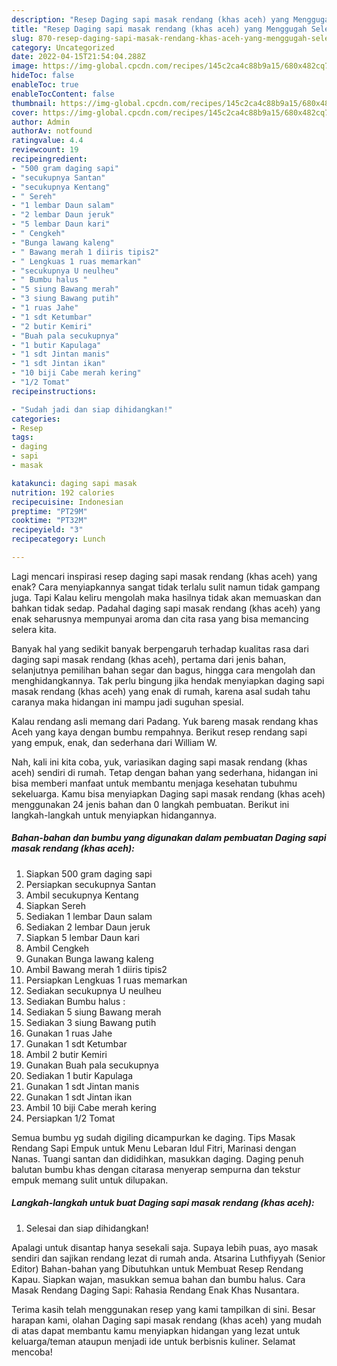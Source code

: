 ```yaml
---
description: "Resep Daging sapi masak rendang (khas aceh) yang Menggugah Selera "
title: "Resep Daging sapi masak rendang (khas aceh) yang Menggugah Selera "
slug: 870-resep-daging-sapi-masak-rendang-khas-aceh-yang-menggugah-selera
category: Uncategorized
date: 2022-04-15T21:54:04.288Z
image: https://img-global.cpcdn.com/recipes/145c2ca4c88b9a15/680x482cq70/daging-sapi-masak-rendang-khas-aceh-foto-resep-utama.jpg
hideToc: false
enableToc: true
enableTocContent: false
thumbnail: https://img-global.cpcdn.com/recipes/145c2ca4c88b9a15/680x482cq70/daging-sapi-masak-rendang-khas-aceh-foto-resep-utama.jpg
cover: https://img-global.cpcdn.com/recipes/145c2ca4c88b9a15/680x482cq70/daging-sapi-masak-rendang-khas-aceh-foto-resep-utama.jpg
author: Admin
authorAv: notfound
ratingvalue: 4.4
reviewcount: 19
recipeingredient:
- "500 gram daging sapi"
- "secukupnya Santan"
- "secukupnya Kentang"
- " Sereh"
- "1 lembar Daun salam"
- "2 lembar Daun jeruk"
- "5 lembar Daun kari"
- " Cengkeh"
- "Bunga lawang kaleng"
- " Bawang merah 1 diiris tipis2"
- " Lengkuas 1 ruas memarkan"
- "secukupnya U neulheu"
- " Bumbu halus "
- "5 siung Bawang merah"
- "3 siung Bawang putih"
- "1 ruas Jahe"
- "1 sdt Ketumbar"
- "2 butir Kemiri"
- "Buah pala secukupnya"
- "1 butir Kapulaga"
- "1 sdt Jintan manis"
- "1 sdt Jintan ikan"
- "10 biji Cabe merah kering"
- "1/2 Tomat"
recipeinstructions:

- "Sudah jadi dan siap dihidangkan!"
categories:
- Resep
tags:
- daging
- sapi
- masak

katakunci: daging sapi masak 
nutrition: 192 calories
recipecuisine: Indonesian
preptime: "PT29M"
cooktime: "PT32M"
recipeyield: "3"
recipecategory: Lunch

---
```



Lagi mencari inspirasi resep daging sapi masak rendang (khas aceh) yang enak? Cara menyiapkannya sangat tidak terlalu sulit namun tidak gampang juga. Tapi Kalau keliru mengolah maka hasilnya tidak akan memuaskan dan bahkan tidak sedap. Padahal daging sapi masak rendang (khas aceh) yang enak seharusnya mempunyai aroma dan cita rasa yang bisa memancing selera kita.


Banyak hal yang sedikit banyak berpengaruh terhadap kualitas rasa dari daging sapi masak rendang (khas aceh), pertama dari jenis bahan, selanjutnya pemilihan bahan segar dan bagus, hingga cara mengolah dan menghidangkannya. Tak perlu bingung jika hendak menyiapkan daging sapi masak rendang (khas aceh) yang enak di rumah, karena asal sudah tahu caranya maka hidangan ini mampu jadi suguhan spesial.

Kalau rendang asli memang dari Padang. Yuk bareng masak rendang khas Aceh yang kaya dengan bumbu rempahnya. Berikut resep rendang sapi yang empuk, enak, dan sederhana dari William W.


Nah, kali ini kita coba, yuk, variasikan daging sapi masak rendang (khas aceh) sendiri di rumah. Tetap dengan bahan yang sederhana, hidangan ini bisa memberi manfaat untuk membantu menjaga kesehatan tubuhmu sekeluarga. Kamu bisa menyiapkan Daging sapi masak rendang (khas aceh) menggunakan 24 jenis bahan dan 0 langkah pembuatan. Berikut ini langkah-langkah untuk menyiapkan hidangannya.

<!--inarticleads1-->

##### Bahan-bahan dan bumbu yang digunakan dalam pembuatan Daging sapi masak rendang (khas aceh):

1. Siapkan 500 gram daging sapi
1. Persiapkan secukupnya Santan
1. Ambil secukupnya Kentang
1. Siapkan  Sereh
1. Sediakan 1 lembar Daun salam
1. Sediakan 2 lembar Daun jeruk
1. Siapkan 5 lembar Daun kari
1. Ambil  Cengkeh
1. Gunakan Bunga lawang kaleng
1. Ambil  Bawang merah 1 diiris tipis2
1. Persiapkan  Lengkuas 1 ruas memarkan
1. Sediakan secukupnya U neulheu
1. Sediakan  Bumbu halus :
1. Sediakan 5 siung Bawang merah
1. Sediakan 3 siung Bawang putih
1. Gunakan 1 ruas Jahe
1. Gunakan 1 sdt Ketumbar
1. Ambil 2 butir Kemiri
1. Gunakan Buah pala secukupnya
1. Sediakan 1 butir Kapulaga
1. Gunakan 1 sdt Jintan manis
1. Gunakan 1 sdt Jintan ikan
1. Ambil 10 biji Cabe merah kering
1. Persiapkan 1/2 Tomat


Semua bumbu yg sudah digiling dicampurkan ke daging. Tips Masak Rendang Sapi Empuk untuk Menu Lebaran Idul Fitri, Marinasi dengan Nanas. Tuangi santan dan dididihkan, masukkan daging. Daging penuh balutan bumbu khas dengan citarasa menyerap sempurna dan tekstur empuk memang sulit untuk dilupakan. 

<!--inarticleads2-->

##### Langkah-langkah untuk buat Daging sapi masak rendang (khas aceh):


1. Selesai dan siap dihidangkan!

Apalagi untuk disantap hanya sesekali saja. Supaya lebih puas, ayo masak sendiri dan sajikan rendang lezat di rumah anda. Atsarina Luthfiyyah (Senior Editor) Bahan-bahan yang Dibutuhkan untuk Membuat Resep Rendang Kapau. Siapkan wajan, masukkan semua bahan dan bumbu halus. Cara Masak Rendang Daging Sapi: Rahasia Rendang Enak Khas Nusantara. 

Terima kasih telah menggunakan resep yang kami tampilkan di sini. Besar harapan kami, olahan Daging sapi masak rendang (khas aceh) yang mudah di atas dapat membantu kamu menyiapkan hidangan yang lezat untuk keluarga/teman ataupun menjadi ide untuk berbisnis kuliner. Selamat mencoba!
